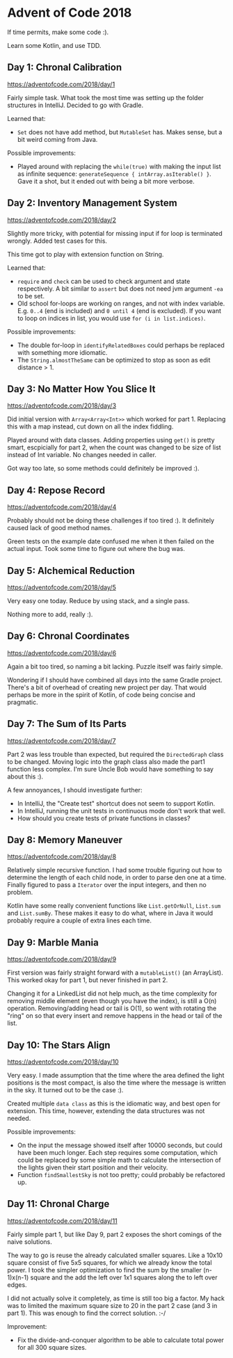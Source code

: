 Advent of Code 2018
===================

If time permits, make some code :).

Learn some Kotlin, and use TDD.

Day 1: Chronal Calibration
--------------------------

<https://adventofcode.com/2018/day/1>

Fairly simple task. What took the most time was setting up the folder structures in IntelliJ. Decided to go with Gradle.

Learned that:

* `Set` does not have add method, but `MutableSet` has. Makes sense, but a bit weird coming from Java.

Possible improvements:

* Played around with replacing the `while(true)` with making the input list as infinite sequence:
`generateSequence { intArray.asIterable() }`. Gave it a shot, but it ended out with being a bit more verbose.


Day 2: Inventory Management System
----------------------------------

<https://adventofcode.com/2018/day/2>

Slightly more tricky, with potential for missing input if for loop is terminated wrongly. Added test cases for this.
 
This time got to play with extension function on String.

Learned that:

* `require` and `check` can be used to check argument and state respectively. A bit similar to `assert` but does not need
jvm argument `-ea` to be set.
* Old school for-loops are working on ranges, and not with index variable. E.g. `0..4` (end is included) and 
`0 until 4` (end is excluded). If you want to loop on indices in list, you would use `for (i in list.indices)`.

Possible improvements:

* The double for-loop in `identifyRelatedBoxes` could perhaps be replaced with something more idiomatic. 
* The `String.almostTheSame` can be optimized to stop as soon as edit distance > 1.


Day 3: No Matter How You Slice It
---------------------------------

<https://adventofcode.com/2018/day/3>

Did initial version with `Array<Array<Int>>` which worked for part 1. Replacing this with a map instead, cut down on all
the index fiddling.

Played around with data classes. Adding properties using `get()` is pretty smart, escpicially for part 2, when the count
was changed to be size of list instead of Int variable. No changes needed in caller.

Got way too late, so some methods could definitely be improved :).


Day 4: Repose Record
--------------------

<https://adventofcode.com/2018/day/4>

Probably should not be doing these challenges if too tired :). It definitely caused lack of good method names. 

Green tests on the example date confused me when it then failed on the actual input. Took some time to figure out where
the bug was.

Day 5: Alchemical Reduction
---------------------------

<https://adventofcode.com/2018/day/5>

Very easy one today. Reduce by using stack, and a single pass.

Nothing more to add, really :).


Day 6: Chronal Coordinates
--------------------------

<https://adventofcode.com/2018/day/6>

Again a bit too tired, so naming a bit lacking. Puzzle itself was fairly simple.

Wondering if I should have combined all days into the same Gradle project. There's a bit of overhead of creating new
project per day. That would perhaps be more in the spirit of Kotlin, of code being concise and pragmatic.


Day 7: The Sum of Its Parts
---------------------------

<https://adventofcode.com/2018/day/7>

Part 2 was less trouble than expected, but required the `DirectedGraph` class to be changed. Moving logic into the graph
class also made the part1 function less complex. I'm sure Uncle Bob would have something to say about this :).

A few annoyances, I should investigate further:
* In IntelliJ, the "Create test" shortcut does not seem to support Kotlin.
* In IntelliJ, running the unit tests in continuous mode don't work that well.
* How should you create tests of private functions in classes?
 
 
Day 8: Memory Maneuver
----------------------
 
<https://adventofcode.com/2018/day/8>

Relatively simple recursive function. I had some trouble figuring out how to determine the length of each child node, in
order to parse den one at a time. Finally figured to pass a `Iterator` over the input integers, and then no problem.

Kotlin have some really convenient functions like `List.getOrNull`, `List.sum` and `List.sumBy`. These makes it easy
to do what, where in Java it would probably require a couple of extra lines each time.


Day 9: Marble Mania
-------------------

<https://adventofcode.com/2018/day/9>

First version was fairly straight forward with a `mutableList()` (an ArrayList). This worked okay for part 1, but never
finished in part 2.

Changing it for a LinkedList did not help much, as the time complexity for removing middle element (even though you
have the index), is still a O(n) operation. Removing/adding head or tail is O(1), so went with rotating the "ring" on
so that every insert and remove happens in the head or tail of the list.
 

Day 10: The Stars Align
-----------------------

<https://adventofcode.com/2018/day/10>

Very easy. I made assumption that the time where the area defined the light positions is the most compact, is also the
time where the message is written in the sky. It turned out to be the case :). 

Created multiple `data class` as this is the idiomatic way, and best open for extension. This time, however, extending 
the data structures was not needed.

Possible improvements:
* On the input the message showed itself after 10000 seconds, but could have been much longer. Each step requires some 
  computation, which could be replaced by some simple math to calculate the intersection of the lights given their start
  position and their velocity. 
* Function `findSmallestSky` is not too pretty; could probably be refactored up.


Day 11: Chronal Charge
----------------------

<https://adventofcode.com/2018/day/11>

Fairly simple part 1, but like Day 9, part 2 exposes the short comings of the naive solutions.

The way to go is reuse the already calculated smaller squares. Like a 10x10 square consist of five 5x5 squares, for 
which we already know the total power. I took the simpler optimization to find the sum by the smaller (n-1)x(n-1) square
and the add the left over 1x1 squares along the to left over edges. 

I did not actually solve it completely, as time is still too big a factor. My hack was to limited the maximum square 
size to 20 in the part 2 case (and 3 in part 1). This was enough to find the correct solution. :-/

Improvement:
* Fix the divide-and-conquer algorithm to be able to calculate total power for all 300 square sizes.